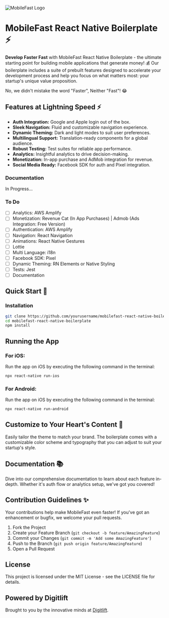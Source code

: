 ![MobileFast Logo](https://www.lahkimomar.com/MobileFast.png)

# MobileFast React Native Boilerplate ⚡️

**Develop Faster Fast** with MobileFast React Native Boilerplate - the ultimate starting point for building mobile applications that generate money! 💰 Our boilerplate includes a suite of prebuilt features designed to accelerate your development process and help you focus on what matters most: your startup's unique value proposition.

No, we didn't mistake the word "Faster", Neither "Fast"! 😂

## Features at Lightning Speed ⚡️

- **Auth Integration:** Google and Apple login out of the box.
- **Sleek Navigation:** Fluid and customizable navigation experience.
- **Dynamic Theming:** Dark and light modes to suit user preferences.
- **Multilingual Support:** Translation-ready components for a global audience.
- **Robust Testing:** Test suites for reliable app performance.
- **Analytics:** Insightful analytics to drive decision-making.
- **Monetization:** In-app purchase and AdMob integration for revenue.
- **Social Media Ready:** Facebook SDK for auth and Pixel integration.

### Documentation

In Progress...

### To Do

- [ ] Analytics: AWS Amplify
- [ ] Monetization: Revenue Cat (In App Purchases) | Admob (Ads Integration: Free Version)
- [ ] Authentication: AWS Amplify
- [ ] Navigation: React Navigation
- [ ] Animations: React Native Gestures
- [ ] Lottie
- [ ] Multi Language: i18n
- [ ] Facebook SDK: Pixel
- [ ] Dynamic Theming: RN Elements or Native Styling
- [ ] Tests: Jest
- [ ] Documentation

## Quick Start 🚀

### Installation

```bash
git clone https://github.com/yourusername/mobilefast-react-native-boilerplate.git
cd mobilefast-react-native-boilerplate
npm install
```

## Running the App

### For iOS:

Run the app on iOS by executing the following command in the terminal:

```bash
npx react-native run-ios

```

### For Android:

Run the app on iOS by executing the following command in the terminal:

```bash
npx react-native run-android
```

## Customize to Your Heart's Content 💛

Easily tailor the theme to match your brand. The boilerplate comes with a customizable color scheme and typography that you can adjust to suit your startup's style.

## Documentation 📚

Dive into our comprehensive documentation to learn about each feature in-depth. Whether it's auth flow or analytics setup, we've got you covered!

## Contribution Guidelines ✨

Your contributions help make MobileFast even faster! If you've got an enhancement or bugfix, we welcome your pull requests.

1. Fork the Project
2. Create your Feature Branch (`git checkout -b feature/AmazingFeature`)
3. Commit your Changes (`git commit -m 'Add some AmazingFeature'`)
4. Push to the Branch (`git push origin feature/AmazingFeature`)
5. Open a Pull Request

## License

This project is licensed under the MIT License - see the LICENSE file for details.

## Powered by Digitlift

Brought to you by the innovative minds at [Digitlift](https://digitlift.ma).
